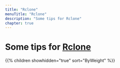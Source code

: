 ```yaml
---
title: "Rclone"
menuTitle: "Rclone"
description: "Some tips for Rclone"
chapter: true
---
```


# Some tips for [Rclone](https://rclone.org/)

{{% children showhidden="true" sort="ByWeight" %}}